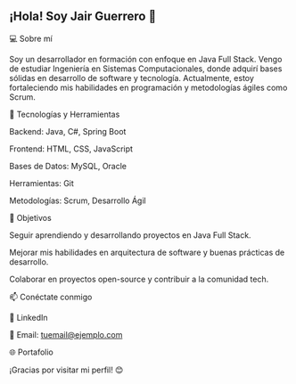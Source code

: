 ## ¡Hola! Soy Jair Guerrero 👋

💻 Sobre mí

Soy un desarrollador en formación con enfoque en Java Full Stack. Vengo de estudiar Ingeniería en Sistemas Computacionales, donde adquirí bases sólidas en desarrollo de software y tecnología. Actualmente, estoy fortaleciendo mis habilidades en programación y metodologías ágiles como Scrum.

🚀 Tecnologías y Herramientas

Backend: Java, C#, Spring Boot

Frontend: HTML, CSS, JavaScript

Bases de Datos: MySQL, Oracle

Herramientas: Git

Metodologías: Scrum, Desarrollo Ágil

🎯 Objetivos

Seguir aprendiendo y desarrollando proyectos en Java Full Stack.

Mejorar mis habilidades en arquitectura de software y buenas prácticas de desarrollo.

Colaborar en proyectos open-source y contribuir a la comunidad tech.

📫 Conéctate conmigo

💼 LinkedIn

📧 Email: tuemail@ejemplo.com

🌐 Portafolio

¡Gracias por visitar mi perfil! 😊
